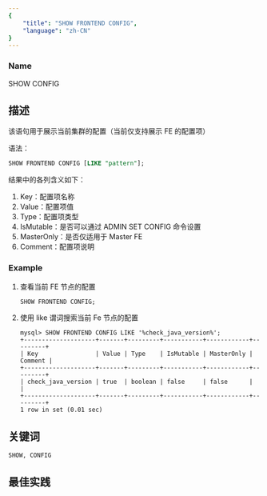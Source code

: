 ```yaml
---
{
    "title": "SHOW FRONTEND CONFIG",
    "language": "zh-CN"
}
---
```


<!--
Licensed to the Apache Software Foundation (ASF) under one
or more contributor license agreements.  See the NOTICE file
distributed with this work for additional information
regarding copyright ownership.  The ASF licenses this file
to you under the Apache License, Version 2.0 (the
"License"); you may not use this file except in compliance
with the License.  You may obtain a copy of the License at

  http://www.apache.org/licenses/LICENSE-2.0

Unless required by applicable law or agreed to in writing,
software distributed under the License is distributed on an
"AS IS" BASIS, WITHOUT WARRANTIES OR CONDITIONS OF ANY
KIND, either express or implied.  See the License for the
specific language governing permissions and limitations
under the License.
-->



### Name

SHOW CONFIG

## 描述

该语句用于展示当前集群的配置（当前仅支持展示 FE 的配置项）

语法：

```sql
SHOW FRONTEND CONFIG [LIKE "pattern"];
```

结果中的各列含义如下：

1. Key：配置项名称
2. Value：配置项值
3. Type：配置项类型
4. IsMutable：是否可以通过 ADMIN SET CONFIG 命令设置
5. MasterOnly：是否仅适用于 Master FE
6. Comment：配置项说明

### Example

1. 查看当前 FE 节点的配置

   ```sql
   SHOW FRONTEND CONFIG;
   ```

2. 使用 like 谓词搜索当前 Fe 节点的配置

    ```
    mysql> SHOW FRONTEND CONFIG LIKE '%check_java_version%';
    +--------------------+-------+---------+-----------+------------+---------+
    | Key                | Value | Type    | IsMutable | MasterOnly | Comment |
    +--------------------+-------+---------+-----------+------------+---------+
    | check_java_version | true  | boolean | false     | false      |         |
    +--------------------+-------+---------+-----------+------------+---------+
    1 row in set (0.01 sec)
    ```

## 关键词

    SHOW, CONFIG

## 最佳实践

